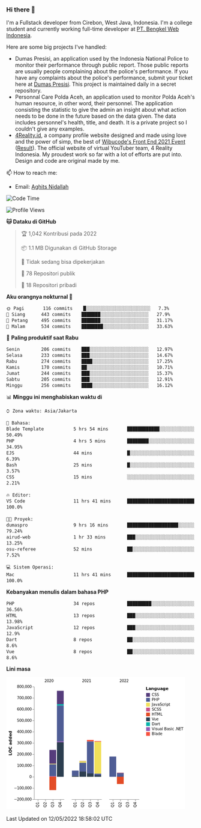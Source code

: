 ### Hi there 👋
I'm a Fullstack developer from Cirebon, West Java, Indonesia. I'm a college student and currently working full-time developer at [PT. Bengkel Web Indonesia](https://github.com/PT-Bengkel-Web-Indonesia).

Here are some big projects I've handled:
- Dumas Presisi, an application used by the Indonesia National Police to monitor their performance through public report. Those public reports are usually people complaining about the police's performance. If you have any complaints about the police's performance, submit your ticket here at [Dumas Presisi](https://dumaspresisi.polri.go.id/dumaspro). This project is maintained daily in a secret repository.
- Personnal Care Polda Aceh, an application used to monitor Polda Aceh's human resource, in other word, their personnel. The application consisting the statistic to give the admin an insight about what action needs to be done in the future based on the data given. The data includes personnel's health, title, and death. It is a private project so I couldn't give any examples.
- [4Reality.id](https://4reality.id), a company profile website designed and made using love and the power of simp, the best of [Wibucode's Front End 2021 Event](https://github.com/wibucode02/submision-event-frontend-2021) ([Result](https://github.com/wibucode02/top-5-pemenang-event-front-end-wibucode-2021)). The official website of virtual YouTuber team, 4 Reality Indonesia. My proudest work so far with a lot of efforts are put into. Design and code are original made by me.

📫 How to reach me:
- Email: [Aghits Nidallah](mailto:yourlovelydev@gmail.com)

<!--START_SECTION:waka-->
![Code Time](http://img.shields.io/badge/Code%20Time-0%20secs-blue)

![Profile Views](http://img.shields.io/badge/Profil%20dilihat-2-blue)

**🐱 Dataku di GitHub** 

> 🏆 1,042 Kontribusi pada 2022
 > 
> 📦 1.1 MB Digunakan di GitHub Storage 
 > 
> 🚫 Tidak sedang bisa dipekerjakan
 > 
> 📜 78 Repositori publik 
 > 
> 🔑 18 Repositori pribadi  
 > 
**Aku orangnya nokturnal 🦉** 

```text
🌞 Pagi       116 commits    █░░░░░░░░░░░░░░░░░░░░░░░░   7.3% 
🌆 Siang      443 commits    ███████░░░░░░░░░░░░░░░░░░   27.9% 
🌃 Petang     495 commits    ███████░░░░░░░░░░░░░░░░░░   31.17% 
🌙 Malam      534 commits    ████████░░░░░░░░░░░░░░░░░   33.63%

```
📅 **Paling produktif saat Rabu** 

```text
Senin        206 commits    ███░░░░░░░░░░░░░░░░░░░░░░   12.97% 
Selasa       233 commits    ███░░░░░░░░░░░░░░░░░░░░░░   14.67% 
Rabu         274 commits    ████░░░░░░░░░░░░░░░░░░░░░   17.25% 
Kamis        170 commits    ██░░░░░░░░░░░░░░░░░░░░░░░   10.71% 
Jumat        244 commits    ███░░░░░░░░░░░░░░░░░░░░░░   15.37% 
Sabtu        205 commits    ███░░░░░░░░░░░░░░░░░░░░░░   12.91% 
Minggu       256 commits    ████░░░░░░░░░░░░░░░░░░░░░   16.12%

```


📊 **Minggu ini menghabiskan waktu di** 

```text
⌚︎ Zona waktu: Asia/Jakarta

💬 Bahasa: 
Blade Template           5 hrs 54 mins       ████████████░░░░░░░░░░░░░   50.49% 
PHP                      4 hrs 5 mins        ████████░░░░░░░░░░░░░░░░░   34.95% 
EJS                      44 mins             █░░░░░░░░░░░░░░░░░░░░░░░░   6.39% 
Bash                     25 mins             █░░░░░░░░░░░░░░░░░░░░░░░░   3.57% 
CSS                      15 mins             ░░░░░░░░░░░░░░░░░░░░░░░░░   2.21%

🔥 Editor: 
VS Code                  11 hrs 41 mins      █████████████████████████   100.0%

🐱‍💻 Proyek: 
dumaspro                 9 hrs 16 mins       ███████████████████░░░░░░   79.24% 
airud-web                1 hr 33 mins        ███░░░░░░░░░░░░░░░░░░░░░░   13.25% 
osu-referee              52 mins             ██░░░░░░░░░░░░░░░░░░░░░░░   7.52%

💻 Sistem Operasi: 
Mac                      11 hrs 41 mins      █████████████████████████   100.0%

```

**Kebanyakan menulis dalam bahasa PHP** 

```text
PHP                      34 repos            █████████░░░░░░░░░░░░░░░░   36.56% 
HTML                     13 repos            ███░░░░░░░░░░░░░░░░░░░░░░   13.98% 
JavaScript               12 repos            ███░░░░░░░░░░░░░░░░░░░░░░   12.9% 
Dart                     8 repos             ██░░░░░░░░░░░░░░░░░░░░░░░   8.6% 
Vue                      8 repos             ██░░░░░░░░░░░░░░░░░░░░░░░   8.6%

```


**Lini masa**

![Chart not found](https://raw.githubusercontent.com/NikarashiHatsu/NikarashiHatsu/master/charts/bar_graph.png) 


 Last Updated on 12/05/2022 18:58:02 UTC
<!--END_SECTION:waka-->
